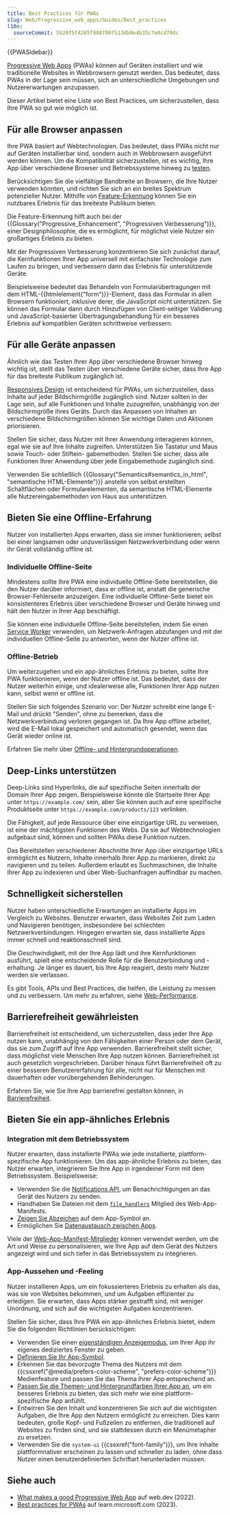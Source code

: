 ```yaml
---
title: Best Practices für PWAs
slug: Web/Progressive_web_apps/Guides/Best_practices
l10n:
  sourceCommit: 5b20f5f4265f988f80f513db0e4b35c7e0cd70dc
---
```


{{PWASidebar}}

[Progressive Web Apps](/de/docs/Web/Progressive_web_apps) (PWAs) können auf Geräten installiert und wie traditionelle Websites in Webbrowsern genutzt werden. Das bedeutet, dass PWAs in der Lage sein müssen, sich an unterschiedliche Umgebungen und Nutzererwartungen anzupassen.

Dieser Artikel bietet eine Liste von Best Practices, um sicherzustellen, dass Ihre PWA so gut wie möglich ist.

## Für alle Browser anpassen

Ihre PWA basiert auf Webtechnologien. Das bedeutet, dass PWAs nicht nur auf Geräten installierbar sind, sondern auch in Webbrowsern ausgeführt werden können. Um die Kompatibilität sicherzustellen, ist es wichtig, Ihre App über verschiedene Browser und Betriebssysteme hinweg zu [testen](/de/docs/Learn_web_development/Extensions/Testing).

Berücksichtigen Sie die vielfältige Bandbreite an Browsern, die Ihre Nutzer verwenden könnten, und richten Sie sich an ein breites Spektrum potenzieller Nutzer. Mithilfe von [Feature-Erkennung](/de/docs/Learn_web_development/Extensions/Testing/Feature_detection) können Sie ein nutzbares Erlebnis für das breiteste Publikum bieten.

Die Feature-Erkennung hilft auch bei der {{Glossary("Progressive_Enhancement", "Progressiven Verbesserung")}}, einer Designphilosophie, die es ermöglicht, für möglichst viele Nutzer ein großartiges Erlebnis zu bieten.

Mit der Progressiven Verbesserung konzentrieren Sie sich zunächst darauf, die Kernfunktionen Ihrer App universell mit einfachster Technologie zum Laufen zu bringen, und verbessern dann das Erlebnis für unterstützende Geräte.

Beispielsweise bedeutet das Behandeln von Formularübertragungen mit dem HTML-{{htmlelement("form")}}-Element, dass das Formular in allen Browsern funktioniert, inklusive derer, die JavaScript nicht unterstützen. Sie können das Formular dann durch Hinzufügen von Client-seitiger Validierung und JavaScript-basierter Übertragungsbehandlung für ein besseres Erlebnis auf kompatiblen Geräten schrittweise verbessern.

## Für alle Geräte anpassen

Ähnlich wie das Testen Ihrer App über verschiedene Browser hinweg wichtig ist, stellt das Testen über verschiedene Geräte sicher, dass Ihre App für das breiteste Publikum zugänglich ist.

[Responsives Design](/de/docs/Learn_web_development/Core/CSS_layout/Responsive_Design) ist entscheidend für PWAs, um sicherzustellen, dass Inhalte auf jeder Bildschirmgröße zugänglich sind. Nutzer sollten in der Lage sein, auf alle Funktionen und Inhalte zuzugreifen, unabhängig von der Bildschirmgröße ihres Geräts. Durch das Anpassen von Inhalten an verschiedene Bildschirmgrößen können Sie wichtige Daten und Aktionen priorisieren.

Stellen Sie sicher, dass Nutzer mit Ihrer Anwendung interagieren können, egal wie sie auf Ihre Inhalte zugreifen. Unterstützen Sie Tastatur und Maus sowie Touch- oder Stiftein- gabemethoden. Stellen Sie sicher, dass alle Funktionen Ihrer Anwendung über jede Eingabemethode zugänglich sind.

Verwenden Sie schließlich {{Glossary("Semantics#semantics_in_html", "semantische HTML-Elemente")}} anstelle von selbst erstellten Schaltflächen oder Formularelementen, da semantische HTML-Elemente alle Nutzereingabemethoden von Haus aus unterstützen.

## Bieten Sie eine Offline-Erfahrung

Nutzer von installierten Apps erwarten, dass sie immer funktionieren; selbst bei einer langsamen oder unzuverlässigen Netzwerkverbindung oder wenn ihr Gerät vollständig offline ist.

### Individuelle Offline-Seite

Mindestens sollte Ihre PWA eine individuelle Offline-Seite bereitstellen, die den Nutzer darüber informiert, dass er offline ist, anstatt die generische Browser-Fehlerseite anzuzeigen. Eine individuelle Offline-Seite bietet ein konsistenteres Erlebnis über verschiedene Browser und Geräte hinweg und hält den Nutzer in Ihrer App beschäftigt.

Sie können eine individuelle Offline-Seite bereitstellen, indem Sie einen [Service Worker](/de/docs/Web/API/Service_Worker_API) verwenden, um Netzwerk-Anfragen abzufangen und mit der individuellen Offline-Seite zu antworten, wenn der Nutzer offline ist.

### Offline-Betrieb

Um weiterzugehen und ein app-ähnliches Erlebnis zu bieten, sollte Ihre PWA funktionieren, wenn der Nutzer offline ist. Das bedeutet, dass der Nutzer weiterhin einige, und idealerweise alle, Funktionen Ihrer App nutzen kann, selbst wenn er offline ist.

Stellen Sie sich folgendes Szenario vor: Der Nutzer schreibt eine lange E-Mail und drückt "Senden", ohne zu bemerken, dass die Netzwerkverbindung verloren gegangen ist. Da Ihre App offline arbeitet, wird die E-Mail lokal gespeichert und automatisch gesendet, wenn das Gerät wieder online ist.

Erfahren Sie mehr über [Offline- und Hintergrundoperationen](/de/docs/Web/Progressive_web_apps/Guides/Offline_and_background_operation).

## Deep-Links unterstützen

Deep-Links sind Hyperlinks, die auf spezifische Seiten innerhalb der Domain Ihrer App zeigen. Beispielsweise könnte die Startseite Ihrer App unter `https://example.com/` sein, aber Sie können auch auf eine spezifische Produktseite unter `https://example.com/products/123` verlinken.

Die Fähigkeit, auf jede Ressource über eine einzigartige URL zu verweisen, ist eine der mächtigsten Funktionen des Webs. Da sie auf Webtechnologien aufgebaut sind, können und sollten PWAs diese Funktion nutzen.

Das Bereitstellen verschiedener Abschnitte Ihrer App über einzigartige URLs ermöglicht es Nutzern, Inhalte innerhalb Ihrer App zu markieren, direkt zu navigieren und zu teilen. Außerdem erlaubt es Suchmaschinen, die Inhalte Ihrer App zu indexieren und über Web-Suchanfragen auffindbar zu machen.

## Schnelligkeit sicherstellen

Nutzer haben unterschiedliche Erwartungen an installierte Apps im Vergleich zu Websites. Benutzer erwarten, dass Websites Zeit zum Laden und Navigieren benötigen, insbesondere bei schlechten Netzwerkverbindungen. Hingegen erwarten sie, dass installierte Apps immer schnell und reaktionsschnell sind.

Die Geschwindigkeit, mit der Ihre App lädt und ihre Kernfunktionen ausführt, spielt eine entscheidende Rolle für die Benutzerbindung und -erhaltung. Je länger es dauert, bis Ihre App reagiert, desto mehr Nutzer werden sie verlassen.

Es gibt Tools, APIs und Best Practices, die helfen, die Leistung zu messen und zu verbessern. Um mehr zu erfahren, siehe [Web-Performance](/de/docs/Web/Performance).

## Barrierefreiheit gewährleisten

Barrierefreiheit ist entscheidend, um sicherzustellen, dass jeder Ihre App nutzen kann, unabhängig von den Fähigkeiten einer Person oder dem Gerät, das sie zum Zugriff auf Ihre App verwenden. Barrierefreiheit stellt sicher, dass möglichst viele Menschen Ihre App nutzen können. Barrierefreiheit ist auch gesetzlich vorgeschrieben. Darüber hinaus führt Barrierefreiheit oft zu einer besseren Benutzererfahrung für alle, nicht nur für Menschen mit dauerhaften oder vorübergehenden Behinderungen.

Erfahren Sie, wie Sie Ihre App barrierefrei gestalten können, in [Barrierefreiheit](/de/docs/Web/Accessibility).

## Bieten Sie ein app-ähnliches Erlebnis

### Integration mit dem Betriebssystem

Nutzer erwarten, dass installierte PWAs wie jede installierte, plattform-spezifische App funktionieren. Um das app-ähnliche Erlebnis zu bieten, das Nutzer erwarten, integrieren Sie Ihre App in irgendeiner Form mit dem Betriebssystem. Beispielsweise:

- Verwenden Sie die [Notifications API](/de/docs/Web/API/Notifications_API), um Benachrichtigungen an das Gerät des Nutzers zu senden.
- Handhaben Sie Dateien mit dem [`file_handlers`](/de/docs/Web/Manifest/file_handlers) Mitglied des Web-App-Manifests.
- [Zeigen Sie Abzeichen](/de/docs/Web/Progressive_web_apps/How_to/Display_badge_on_app_icon) auf dem App-Symbol an.
- Ermöglichen Sie [Datenaustausch zwischen Apps](/de/docs/Web/Progressive_web_apps/How_to/Share_data_between_apps).

Viele der [Web-App-Manifest-Mitglieder](/de/docs/Web/Manifest#members) können verwendet werden, um die Art und Weise zu personalisieren, wie Ihre App auf dem Gerät des Nutzers angezeigt wird und sich tiefer in das Betriebssystem zu integrieren.

### App-Aussehen und -Feeling

Nutzer installieren Apps, um ein fokussierteres Erlebnis zu erhalten als das, was sie von Websites bekommen, und um Aufgaben effizienter zu erledigen. Sie erwarten, dass Apps stärker gestrafft sind, mit weniger Unordnung, und sich auf die wichtigsten Aufgaben konzentrieren.

Stellen Sie sicher, dass Ihre PWA ein app-ähnliches Erlebnis bietet, indem Sie die folgenden Richtlinien berücksichtigen:

- Verwenden Sie einen [eigenständigen Anzeigemodus](/de/docs/Web/Progressive_web_apps/How_to/Create_a_standalone_app), um Ihrer App ihr eigenes dediziertes Fenster zu geben.
- [Definieren Sie Ihr App-Symbol](/de/docs/Web/Progressive_web_apps/How_to/Define_app_icons).
- Erkennen Sie das bevorzugte Thema des Nutzers mit dem {{cssxref("@media/prefers-color-scheme", "prefers-color-scheme")}} Medienfeature und passen Sie das Thema Ihrer App entsprechend an.
- [Passen Sie die Themen- und Hintergrundfarben Ihrer App an](/de/docs/Web/Progressive_web_apps/How_to/Customize_your_app_colors), um ein besseres Erlebnis zu bieten, das sich mehr wie eine plattform-spezifische App anfühlt.
- Entwirren Sie den Inhalt und konzentrieren Sie sich auf die wichtigsten Aufgaben, die Ihre App den Nutzern ermöglicht zu erreichen. Dies kann bedeuten, große Kopf- und Fußzeilen zu entfernen, die traditionell auf Websites zu finden sind, und sie stattdessen durch ein Menümetapher zu ersetzen.
- Verwenden Sie die `system-ui` {{cssxref("font-family")}}, um Ihre Inhalte plattformnativer erscheinen zu lassen und schneller zu laden, ohne dass Nutzer einen benutzerdefinierten Schriftart herunterladen müssen.

## Siehe auch

- [What makes a good Progressive Web App](https://web.dev/articles/pwa-checklist) auf web.dev (2022).
- [Best practices for PWAs](https://learn.microsoft.com/en-us/microsoft-edge/progressive-web-apps-chromium/how-to/best-practices) auf learn.microsoft.com (2023).
